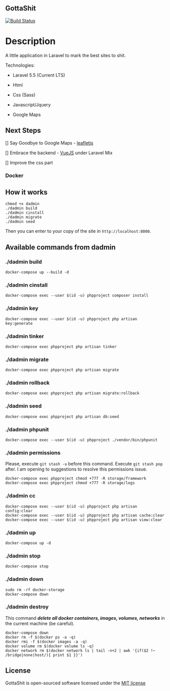 ## GottaShit

[![Build Status](https://travis-ci.org/mmanzano/gotta-shit.svg?branch=master)](https://travis-ci.org/mmanzano/gotta-shit)

# Description

A little application in Laravel to mark the best sites to shit.

Technologies:

- Laravel 5.5 (Current LTS)

- Html

- Css (Sass)

- Javascript/Jquery

- Google Maps

## Next Steps

[] Say Goodbye to Google Maps - [leafletjs](https://leafletjs.com)

[] Embrace the backend - [VueJS](https://vuejs.org) under Laravel Mix

[] Improve the css part

### Docker

## How it works

```
chmod +x dadmin
./dadmin build
./dadmin cinstall
./dadmin migrate
./dadmin seed
```

Then you can enter to your copy of the site in `http://localhost:8000`.

## Available commands from dadmin

### ./dadmin build

```
docker-compose up --build -d
```

### ./dadmin cinstall

```
docker-compose exec --user $(id -u) phpproject composer install
```

### ./dadmin key

```
docker-compose exec --user $(id -u) phpproject php artisan key:generate
```

### ./dadmin tinker

```
docker-compose exec phpproject php artisan tinker
```

### ./dadmin migrate

```
docker-compose exec phpproject php artisan migrate
```

### ./dadmin rollback

```
docker-compose exec phpproject php artisan migrate:rollback
```

### ./dadmin seed

```
docker-compose exec phpproject php artisan db:seed
```

### ./dadmin phpunit

```
docker-compose exec --user $(id -u) phpproject ./vendor/bin/phpunit
```

### ./dadmin permissions

Please, execute `git stash -u` before this command. Execute `git stash pop` after. I am opening to suggestions to resolve this permissions issue.

```
docker-compose exec phpproject chmod +777 -R storage/framework
docker-compose exec phpproject chmod +777 -R storage/logs
```

### ./dadmin cc

```
docker-compose exec --user $(id -u) phpproject php artisan config:clear
docker-compose exec --user $(id -u) phpproject php artisan cache:clear
docker-compose exec --user $(id -u) phpproject php artisan view:clear
```

### ./dadmin up

```
docker-compose up -d
```

### ./dadmin stop

```
docker-compose stop
```

### ./dadmin down

```
sudo rm -rf docker-storage
docker-compose down
```

### ./dadmin destroy

This command ***delete all docker containers, images, volumes, networks*** in the current machine (be careful).

```
docker-compose down
docker rm -f $(docker ps -a -q)
docker rmi -f $(docker images -a -q)
docker volume rm $(docker volume ls -q)
docker network rm $(docker network ls | tail -n+2 | awk '{if($2 !~ /bridge|none|host/){ print $1 }}')
```

## License

GottaShit is open-sourced software licensed under the [MIT license](http://opensource.org/licenses/MIT)
